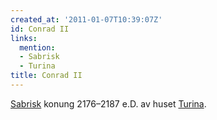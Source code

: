 ```yaml
---
created_at: '2011-01-07T10:39:07Z'
id: Conrad II
links:
  mention:
  - Sabrisk
  - Turina
title: Conrad II
---
```


[Sabrisk] konung 2176–2187 e.D. av huset [Turina].

  [Sabrisk]: Sabrisk
  [Turina]: Turina
